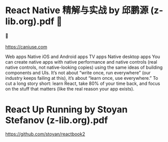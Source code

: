 

# React Native 精解与实战 by 邱鹏源 (z-lib.org).pdf 🔴

####  🔴
https://caniuse.com


Web apps
Native iOS and Android apps TV apps
Native desktop apps
You can create native apps with native performance and native controls (real native controls, not native-looking copies) using the same ideas of building components and UIs. It’s not about “write once, run everywhere” (our industry keeps failing at this), it’s about “learn once, use everywhere.”
To cut a long story short: learn React, take 80% of your time back, and focus on the stuff that matters (like the real reason your app exists).

# React Up  Running by Stoyan Stefanov (z-lib.org).pdf
https://github.com/stoyan/reactbook2
